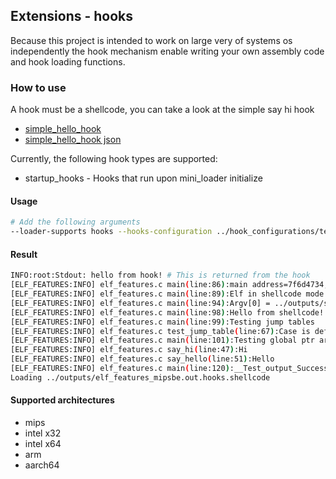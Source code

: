 ## Extensions - hooks

Because this project is intended to work on large very of systems os independently the hook mechanism enable writing
your own assembly code and hook loading functions.

### How to use
A hook must be a shellcode, you can take a look at the simple say hi hook

* [simple_hello_hook](../hooks/simple_hello_hook.c)
* [simple_hello_hook json](../hook_configurations/test.json)

Currently, the following hook types are supported:
* startup_hooks - Hooks that run upon mini_loader initialize

#### Usage
```bash
# Add the following arguments
--loader-supports hooks --hooks-configuration ../hook_configurations/test.json
```

#### Result
```bash
INFO:root:Stdout: hello from hook! # This is returned from the hook
[ELF_FEATURES:INFO] elf_features.c main(line:86):main address=7f6d4734, argc=2, argv=7ffff6b4, total_args=4
[ELF_FEATURES:INFO] elf_features.c main(line:89):Elf in shellcode mode!
[ELF_FEATURES:INFO] elf_features.c main(line:94):Argv[0] = ../outputs/shellcode_loader_mips.out, argv[1] = ../outputs/elf_features_mipsbe.out.hooks.shellcode
[ELF_FEATURES:INFO] elf_features.c main(line:98):Hello from shellcode!
[ELF_FEATURES:INFO] elf_features.c main(line:99):Testing jump tables
[ELF_FEATURES:INFO] elf_features.c test_jump_table(line:67):Case is default
[ELF_FEATURES:INFO] elf_features.c main(line:101):Testing global ptr arrays
[ELF_FEATURES:INFO] elf_features.c say_hi(line:47):Hi
[ELF_FEATURES:INFO] elf_features.c say_hello(line:51):Hello
[ELF_FEATURES:INFO] elf_features.c main(line:120):__Test_output_Success
Loading ../outputs/elf_features_mipsbe.out.hooks.shellcode
```


#### Supported architectures

* mips
* intel x32
* intel x64
* arm
* aarch64